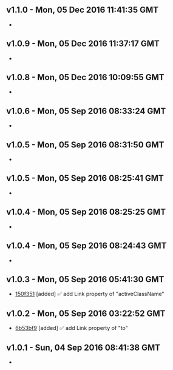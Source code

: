 v1.1.0 - Mon, 05 Dec 2016 11:41:35 GMT
--------------------------------------

- 


v1.0.9 - Mon, 05 Dec 2016 11:37:17 GMT
--------------------------------------

- 


v1.0.8 - Mon, 05 Dec 2016 10:09:55 GMT
--------------------------------------

- 


v1.0.6 - Mon, 05 Sep 2016 08:33:24 GMT
--------------------------------------

- 


v1.0.5 - Mon, 05 Sep 2016 08:31:50 GMT
--------------------------------------

- 


v1.0.5 - Mon, 05 Sep 2016 08:25:41 GMT
--------------------------------------

- 


v1.0.4 - Mon, 05 Sep 2016 08:25:25 GMT
--------------------------------------

- 


v1.0.4 - Mon, 05 Sep 2016 08:24:43 GMT
--------------------------------------

- 


v1.0.3 - Mon, 05 Sep 2016 05:41:30 GMT
--------------------------------------

- [150f351](../../commit/150f351) [added] ✅ add Link property of "activeClassName"


v1.0.2 - Mon, 05 Sep 2016 03:22:52 GMT
--------------------------------------

- [6b53bf9](../../commit/6b53bf9) [added] ✅ add Link property of "to"


v1.0.1 - Sun, 04 Sep 2016 08:41:38 GMT
--------------------------------------

- 